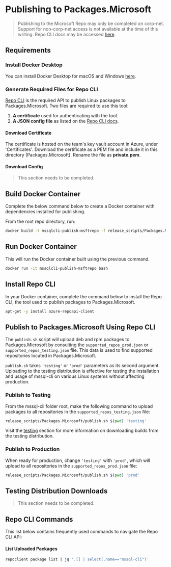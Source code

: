 # Publishing to Packages.Microsoft
> Publishing to the Microsoft Repo may only be completed on corp-net. Support for non-corp-net access is not available at the time of this writing. Repo CLI docs may be accessed [here](http://csd-linux-publishing-service.azurewebsites.net/).

## Requirements

### Install Docker Desktop
You can install Docker Desktop for macOS and Windows [here](https://www.docker.com/products/docker-desktop).

### Generate Required Files for Repo CLI
[Repo CLI](http://csd-linux-publishing-service.azurewebsites.net/client#commands) is the required API to publish Linux packages to Packages.Microsoft. Two files are required to use this tool:
1. **A certificate** used for authenticating with the tool.
2. **A JSON config file** as listed on the [Repo CLI docs](http://csd-linux-publishing-service.azurewebsites.net/client#commands).

#### Download Certificate
The certificate is hosted on the team's key vault account in Azure, under 'Certificates'. Download the certificate as a PEM file and include it in this directory (Packages.Microsoft). Rename the file as **private.pem**.

#### Download Config
> This section needs to be completed.

## Build Docker Container
Complete the below command below to create a Docker container with dependencies installed for publishing.

From the root repo directory, run:
```sh
docker build -t mssqlcli-publish-msftrepo -f release_scripts/Packages.Microsoft/Dockerfile . --no-cache
```

## Run Docker Container
This will run the Docker container built using the previous command.
```sh
docker run -it mssqlcli-publish-msftrepo bash
```

## Install Repo CLI
In your Docker container, complete the command below to install the Repo CLI, the tool used to publish packages to Packages.Microsoft.

```sh
apt-get -y install azure-repoapi-client
```

## Publish to Packages.Microsoft Using Repo CLI
The `publish.sh` script will upload deb and rpm packages to Packages.Microsoft by consulting the `supported_repos_prod.json` or `supported_repos_testing.json` file. This data is used to find supported repositories located in Packages.Microsoft.

`publish.sh` takes `'testing'` or `'prod'` parameters as its second argument. Uploading to the testing distribution is effective for testing the installation and usage of mssql-cli on various Linux systems without affecting production.

### Publish to Testing
From the mssql-cli folder root, make the following command to upload packages to all repositories in the `supported_repos_testing.json` file:
```sh
release_scripts/Packages.Microsoft/publish.sh $(pwd) 'testing'
```

Visit the [testing](#testing-distribution-downloads) section for more information on downloading builds from the testing distribution.

### Publish to Production
When ready for production, change `'testing'` with `'prod'`, which will upload to all repositories in the `supported_repos_prod.json` file:
```sh
release_scripts/Packages.Microsoft/publish.sh $(pwd) 'prod'
```

## Testing Distribution Downloads
> This section needs to be completed.

## Repo CLI Commands
This list below contains frequently used commands to navigate the Repo CLI API:

#### List Uploaded Packages
```sh
repoclient package list | jq '.[] | select(.name=="mssql-cli")'
```
